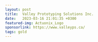 ```yaml
---
layout: post
title:  Valley Prototyping Solutions Inc.
date:   2023-03-16 21:01:35 +0300
featured-img: Actuonix_Logo
sponsorlink: https://www.valleyps.ca/
tags: gold
---
```

